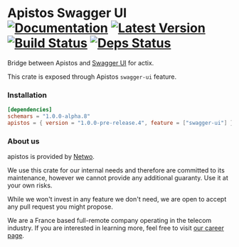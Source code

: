 # Apistos Swagger UI &emsp; [![Documentation]][docs.rs] [![Latest Version]][crates.io] [![Build Status]][build] [![Deps Status]][deps.rs]

[docs.rs]: https://docs.rs/apistos-swagger-ui/

[crates.io]: https://crates.io/crates/apistos-swagger-ui

[build]: https://github.com/netwo-io/apistos/actions/workflows/build.yaml?branch=main

[Documentation]: https://img.shields.io/docsrs/apistos-swagger-ui

[Latest Version]: https://img.shields.io/crates/v/apistos-swagger-ui.svg

[Build Status]: https://github.com/netwo-io/apistos/actions/workflows/build.yaml/badge.svg?branch=main

[deps.rs]: https://deps.rs/crate/apistos-swagger-ui

[Deps Status]: https://deps.rs/crate/apistos-swagger-ui/latest/status.svg

Bridge between Apistos and [Swagger UI](https://swagger.io/tools/swagger-ui/) for actix.

This crate is exposed through Apistos `swagger-ui` feature.

### Installation

```toml
[dependencies]
schemars = "1.0.0-alpha.8"
apistos = { version = "1.0.0-pre-release.4", feature = ["swagger-ui"] }
```

### About us

apistos is provided by [Netwo](https://www.netwo.io).

We use this crate for our internal needs and therefore are committed to its maintenance, however we cannot provide any
additional guaranty. Use it at your own risks.

While we won't invest in any feature we don't need, we are open to accept any pull request you might propose.

We are a France based full-remote company operating in the telecom industry. If you are interested in learning more,
feel free to visit [our career page](https://www.netwo.io/carriere).
